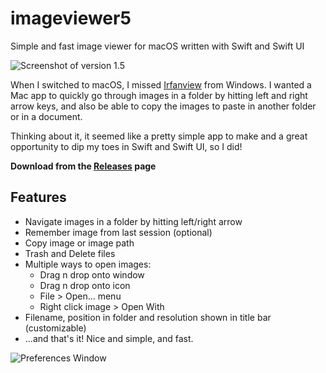 # imageviewer5
Simple and fast image viewer for macOS written with Swift and Swift UI

![Screenshot of version 1.5](https://lambdan.se/img/2021-06-05_16-12-43.604458.png)

When I switched to macOS, I missed [Irfanview](https://www.irfanview.com) from Windows. I wanted a Mac app to quickly go through images in a folder by hitting left and right arrow keys, and also be able to copy the images to paste in another folder or in a document.

Thinking about it, it seemed like a pretty simple app to make and a great opportunity to dip my toes in Swift and Swift UI, so I did!

__Download from the [Releases](https://github.com/lambdan/imageviewer5/releases) page__

## Features

- Navigate images in a folder by hitting left/right arrow
- Remember image from last session (optional)
- Copy image or image path
- Trash and Delete files 
- Multiple ways to open images:
	- Drag n drop onto window
	- Drag n drop onto icon
	- File > Open... menu
	- Right click image > Open With
- Filename, position in folder and resolution shown in title bar (customizable)
- ...and that's it! Nice and simple, and fast.

![Preferences Window](https://lambdan.se/img/2021-06-05_16-12-53.566682.png)